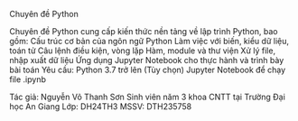 Chuyên đề Python

Chuyên đề Python cung cấp kiến thức nền tảng về lập trình Python, bao gồm:
Cấu trúc cơ bản của ngôn ngữ Python
Làm việc với biến, kiểu dữ liệu, toán tử
Câu lệnh điều kiện, vòng lặp
Hàm, module và thư viện
Xử lý file, nhập xuất dữ liệu
Ứng dụng Jupyter Notebook cho thực hành và trình bày bài toán
Yêu cầu:
Python 3.7 trở lên
(Tùy chọn) Jupyter Notebook để chạy file .ipynb

Tác giả:
Nguyễn Võ Thanh Sơn
Sinh viên năm 3 khoa CNTT tại Trường Đại học An Giang
Lớp: DH24TH3
MSSV: DTH235758
